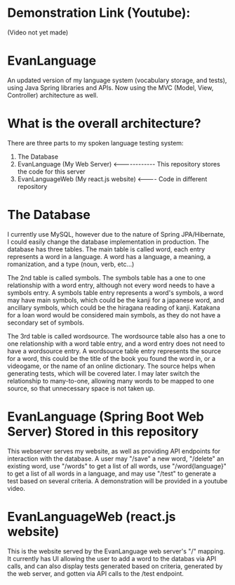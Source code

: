 # Demonstration Link (Youtube):
(Video not yet made)

# EvanLanguage
An updated version of my language system (vocabulary storage, and tests), using Java Spring libraries and APIs.
Now using the MVC (Model, View, Controller) architecture as well.

# What is the overall architecture?
There are three parts to my spoken language testing system:
1. The Database
2. EvanLanguage (My Web Server) <------------ This repository stores the code for this server
3. EvanLanguageWeb (My react.js website) <---- Code in different repository

# The Database
I currently use MySQL, however due to the nature of Spring JPA/Hibernate,
I could easily change the database implementation in production.
The database has three tables. The main table is called word,
each entry represents a word in a language. A word has a language,
a meaning, a romanization, and a type (noun, verb, etc...)

The 2nd table is called symbols. The symbols table has a one to one relationship
with a word entry, although not every word needs to have a symbols entry.
A symbols table entry represents a word's symbols, a word may have main symbols, which
could be the kanji for a japanese word, and ancillary symbols, which could be the
hiragana reading of kanji. Katakana for a loan word would be considered main symbols,
as they do not have a secondary set of symbols.

The 3rd table is called wordsource. The wordsource table also has a one to one
relationship with a word table entry, and a word entry does not need to have
a wordsource entry. A wordsource table entry represents the source for a word,
this could be the title of the book you found the word in, or a videogame, or
the name of an online dictionary. The source helps when generating tests, which
will be covered later. I may later switch the relationship to many-to-one, allowing
many words to be mapped to one source, so that unnecessary space is not taken up.

# EvanLanguage (Spring Boot Web Server) Stored in this repository
This webserver serves my website, as well as providing API endpoints
for interaction with the database. A user may "/save" a new word, "/delete"
an existing word, use "/words" to get a list of all words, use "/word{language}"
to get a list of all words in a language, and may use "/test" to generate
a test based on several criteria. A demonstration will be provided in a youtube video.

# EvanLanguageWeb (react.js website)
This is the website served by the EvanLanguage web server's "/" mapping. It currently has
UI allowing the user to add a word to the databas via API calls, and can also display
tests generated based on criteria, generated by the web server, and gotten via API calls
to the /test endpoint.

